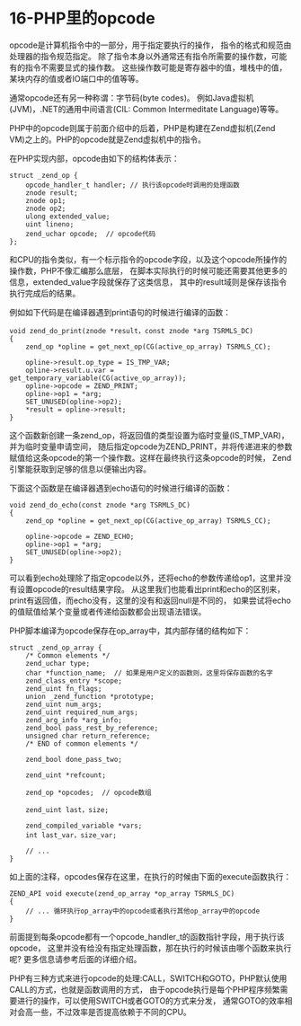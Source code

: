 # 16-PHP里的opcode
opcode是计算机指令中的一部分，用于指定要执行的操作， 指令的格式和规范由处理器的指令规范指定。 除了指令本身以外通常还有指令所需要的操作数，可能有的指令不需要显式的操作数。 这些操作数可能是寄存器中的值，堆栈中的值，某块内存的值或者IO端口中的值等等。

通常opcode还有另一种称谓：字节码(byte codes)。 例如Java虚拟机(JVM)，.NET的通用中间语言(CIL: Common Intermeditate Language)等等。

PHP中的opcode则属于前面介绍中的后着，PHP是构建在Zend虚拟机(Zend VM)之上的。PHP的opcode就是Zend虚拟机中的指令。

在PHP实现内部，opcode由如下的结构体表示：

    struct _zend_op {
        opcode_handler_t handler; // 执行该opcode时调用的处理函数
        znode result;
        znode op1;
        znode op2;
        ulong extended_value;
        uint lineno;
        zend_uchar opcode;  // opcode代码
    };

和CPU的指令类似，有一个标示指令的opcode字段，以及这个opcode所操作的操作数，PHP不像汇编那么底层， 在脚本实际执行的时候可能还需要其他更多的信息，extended_value字段就保存了这类信息， 其中的result域则是保存该指令执行完成后的结果。

例如如下代码是在编译器遇到print语句的时候进行编译的函数：

    void zend_do_print(znode *result，const znode *arg TSRMLS_DC)
    {
        zend_op *opline = get_next_op(CG(active_op_array) TSRMLS_CC);
     
        opline->result.op_type = IS_TMP_VAR;
        opline->result.u.var = get_temporary_variable(CG(active_op_array));
        opline->opcode = ZEND_PRINT;
        opline->op1 = *arg;
        SET_UNUSED(opline->op2);
        *result = opline->result;
    }

这个函数新创建一条zend_op，将返回值的类型设置为临时变量(IS_TMP_VAR)，并为临时变量申请空间， 随后指定opcode为ZEND_PRINT，并将传递进来的参数赋值给这条opcode的第一个操作数。这样在最终执行这条opcode的时候， Zend引擎能获取到足够的信息以便输出内容。

下面这个函数是在编译器遇到echo语句的时候进行编译的函数：

    void zend_do_echo(const znode *arg TSRMLS_DC)
    {
        zend_op *opline = get_next_op(CG(active_op_array) TSRMLS_CC);
     
        opline->opcode = ZEND_ECHO;
        opline->op1 = *arg;
        SET_UNUSED(opline->op2);
    }

可以看到echo处理除了指定opcode以外，还将echo的参数传递给op1，这里并没有设置opcode的result结果字段。 从这里我们也能看出print和echo的区别来，print有返回值，而echo没有，这里的没有和返回null是不同的， 如果尝试将echo的值赋值给某个变量或者传递给函数都会出现语法错误。

PHP脚本编译为opcode保存在op_array中，其内部存储的结构如下：

    struct _zend_op_array {
        /* Common elements */
        zend_uchar type;
        char *function_name;  // 如果是用户定义的函数则，这里将保存函数的名字
        zend_class_entry *scope;
        zend_uint fn_flags;
        union _zend_function *prototype;
        zend_uint num_args;
        zend_uint required_num_args;
        zend_arg_info *arg_info;
        zend_bool pass_rest_by_reference;
        unsigned char return_reference;
        /* END of common elements */
     
        zend_bool done_pass_two;
     
        zend_uint *refcount;
     
        zend_op *opcodes;  // opcode数组
     
        zend_uint last，size;
     
        zend_compiled_variable *vars;
        int last_var，size_var;
     
        // ...
    }

如上面的注释，opcodes保存在这里，在执行的时候由下面的execute函数执行：

    ZEND_API void execute(zend_op_array *op_array TSRMLS_DC)
    {
        // ... 循环执行op_array中的opcode或者执行其他op_array中的opcode
    }

前面提到每条opcode都有一个opcode_handler_t的函数指针字段，用于执行该opcode， 这里并没有给没有指定处理函数，那在执行的时候该由哪个函数来执行呢? 更多信息请参考后面的详细介绍。

PHP有三种方式来进行opcode的处理:CALL，SWITCH和GOTO，PHP默认使用CALL的方式，也就是函数调用的方式， 由于opcode执行是每个PHP程序频繁需要进行的操作，可以使用SWITCH或者GOTO的方式来分发， 通常GOTO的效率相对会高一些，不过效率是否提高依赖于不同的CPU。

